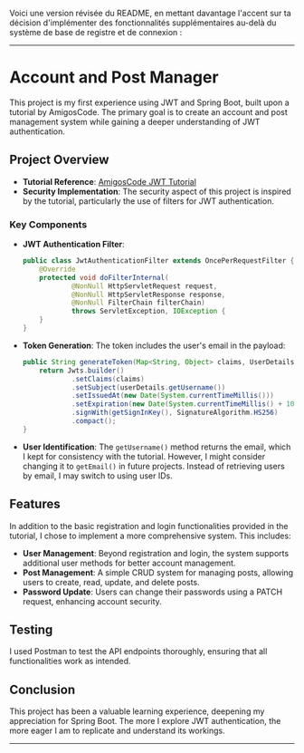 Voici une version révisée du README, en mettant davantage l'accent sur ta décision d'implémenter des fonctionnalités supplémentaires au-delà du système de base de registre et de connexion :

---

# Account and Post Manager

This project is my first experience using JWT and Spring Boot, built upon a tutorial by AmigosCode. The primary goal is to create an account and post management system while gaining a deeper understanding of JWT authentication.

## Project Overview

- **Tutorial Reference**: [AmigosCode JWT Tutorial](https://youtu.be/KxqlJblhzfI?si=8ypzT0TmwivBOgqF)
- **Security Implementation**: The security aspect of this project is inspired by the tutorial, particularly the use of filters for JWT authentication.

### Key Components

- **JWT Authentication Filter**: 
  ```java
  public class JwtAuthenticationFilter extends OncePerRequestFilter {
      @Override
      protected void doFilterInternal(
              @NonNull HttpServletRequest request,
              @NonNull HttpServletResponse response,
              @NonNull FilterChain filterChain)
              throws ServletException, IOException {
      }
  }
  ```

- **Token Generation**: The token includes the user's email in the payload:
  ```java
  public String generateToken(Map<String, Object> claims, UserDetails userDetails) {
      return Jwts.builder()
              .setClaims(claims)
              .setSubject(userDetails.getUsername())
              .setIssuedAt(new Date(System.currentTimeMillis()))
              .setExpiration(new Date(System.currentTimeMillis() + 1000 * 60 * 24))
              .signWith(getSignInKey(), SignatureAlgorithm.HS256)
              .compact();
  }
  ```

- **User Identification**: The `getUsername()` method returns the email, which I kept for consistency with the tutorial. However, I might consider changing it to `getEmail()` in future projects. Instead of retrieving users by email, I may switch to using user IDs.

## Features

In addition to the basic registration and login functionalities provided in the tutorial, I chose to implement a more comprehensive system. This includes:

- **User Management**: Beyond registration and login, the system supports additional user methods for better account management.
- **Post Management**: A simple CRUD system for managing posts, allowing users to create, read, update, and delete posts.
- **Password Update**: Users can change their passwords using a PATCH request, enhancing account security.

## Testing

I used Postman to test the API endpoints thoroughly, ensuring that all functionalities work as intended.

## Conclusion

This project has been a valuable learning experience, deepening my appreciation for Spring Boot. The more I explore JWT authentication, the more eager I am to replicate and understand its workings.

---

